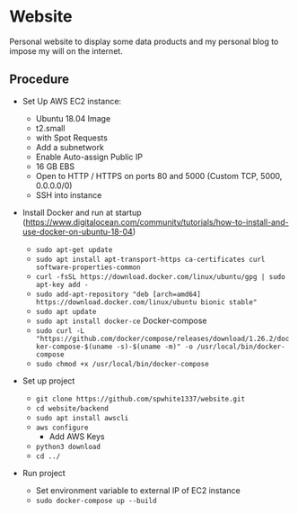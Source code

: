 # Website

Personal website to display some data products and my personal blog to impose my will on the internet. 

## Procedure

- Set Up AWS EC2 instance: 
    - Ubuntu 18.04 Image
    - t2.small
    - with Spot Requests
    - Add a subnetwork
    - Enable Auto-assign Public IP
    - 16 GB EBS
    - Open to HTTP / HTTPS on ports 80 and 5000 (Custom TCP, 5000, 0.0.0.0/0)
    - SSH into instance
    
- Install Docker and run at startup (https://www.digitalocean.com/community/tutorials/how-to-install-and-use-docker-on-ubuntu-18-04)
    - `sudo apt-get update`
    - `sudo apt install apt-transport-https ca-certificates curl software-properties-common`
    - `curl -fsSL https://download.docker.com/linux/ubuntu/gpg | sudo apt-key add -`
    - `sudo add-apt-repository "deb [arch=amd64] https://download.docker.com/linux/ubuntu bionic stable"`
    - `sudo apt update`
    - `sudo apt install docker-ce`
    Docker-compose
    - `sudo curl -L "https://github.com/docker/compose/releases/download/1.26.2/docker-compose-$(uname -s)-$(uname -m)" -o /usr/local/bin/docker-compose`
    - `sudo chmod +x /usr/local/bin/docker-compose`
 
- Set up project
    - `git clone https://github.com/spwhite1337/website.git`
    - `cd website/backend`
    - `sudo apt install awscli`
    - `aws configure`
        - Add AWS Keys
    - `python3 download`
    - `cd ../`

- Run project
    - Set environment variable to external IP of EC2 instance
    - `sudo docker-compose up --build`
